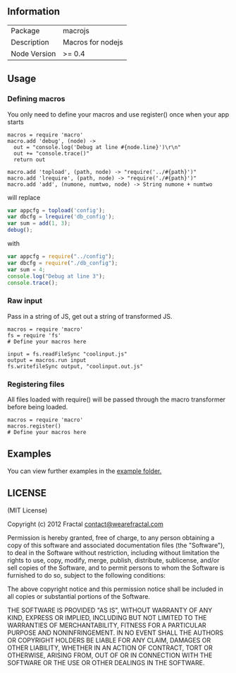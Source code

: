 ## Information

<table>
<tr>
<td>Package</td><td>macrojs</td>
</tr>
<tr>
<td>Description</td>
<td>Macros for nodejs</td>
</tr>
<tr>
<td>Node Version</td>
<td>>= 0.4</td>
</tr>
</table>

## Usage

### Defining macros

You only need to define your macros and use register() once when your app starts

```coffee-script
macros = require 'macro'
macro.add 'debug', (node) ->
  out = "console.log('Debug at line #{node.line}')\r\n"
  out += "console.trace()"
  return out

macro.add 'topload', (path, node) -> "require('../#{path}')"
macro.add 'lrequire', (path, node) -> "require('./#{path}')"
macro.add 'add', (numone, numtwo, node) -> String numone + numtwo
```

will replace

```javascript
var appcfg = topload('config');
var dbcfg = lrequire('db_config');
var sum = add(1, 3);
debug();
```

with

```javascript
var appcfg = require("../config");
var dbcfg = require("./db_config");
var sum = 4;
console.log("Debug at line 3");
console.trace();
```

### Raw input

Pass in a string of JS, get out a string of transformed JS.

```coffee-script
macros = require 'macro'
fs = require 'fs'
# Define your macros here

input = fs.readFileSync "coolinput.js"
output = macros.run input
fs.writefileSync output, "coolinput.out.js"
```

### Registering files

All files loaded with require() will be passed through the macro transformer before being loaded.

```coffee-script
macros = require 'macro'
macros.register()
# Define your macros here
```
## Examples

You can view further examples in the [example folder.](https://github.com/wearefractal/macrojs/tree/master/examples)

## LICENSE

(MIT License)

Copyright (c) 2012 Fractal <contact@wearefractal.com>

Permission is hereby granted, free of charge, to any person obtaining
a copy of this software and associated documentation files (the
"Software"), to deal in the Software without restriction, including
without limitation the rights to use, copy, modify, merge, publish,
distribute, sublicense, and/or sell copies of the Software, and to
permit persons to whom the Software is furnished to do so, subject to
the following conditions:

The above copyright notice and this permission notice shall be
included in all copies or substantial portions of the Software.

THE SOFTWARE IS PROVIDED "AS IS", WITHOUT WARRANTY OF ANY KIND,
EXPRESS OR IMPLIED, INCLUDING BUT NOT LIMITED TO THE WARRANTIES OF
MERCHANTABILITY, FITNESS FOR A PARTICULAR PURPOSE AND
NONINFRINGEMENT. IN NO EVENT SHALL THE AUTHORS OR COPYRIGHT HOLDERS BE
LIABLE FOR ANY CLAIM, DAMAGES OR OTHER LIABILITY, WHETHER IN AN ACTION
OF CONTRACT, TORT OR OTHERWISE, ARISING FROM, OUT OF OR IN CONNECTION
WITH THE SOFTWARE OR THE USE OR OTHER DEALINGS IN THE SOFTWARE.
